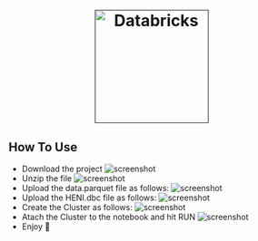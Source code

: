 
<h1 align="center">
  <br>
  <a href=""><img src="https://heni.com/wp-content/uploads/2021/01/HENI-minimal-black@2x-1.png.webp" alt="Databricks" width="200"></a>
  <br>
</h1>

## How To Use

* Download the project 
  ![screenshot](http://hmg.42web.io/download_file.gif)
* Unzip the file
  ![screenshot](https://raw.githubusercontent.com/amitmerchant1990/electron-markdownify/master/app/img/markdownify.gif)
* Upload the data.parquet file as follows:
  ![screenshot](https://raw.githubusercontent.com/amitmerchant1990/electron-markdownify/master/app/img/markdownify.gif)
* Upload the HENI.dbc file as follows:
  ![screenshot](https://raw.githubusercontent.com/amitmerchant1990/electron-markdownify/master/app/img/markdownify.gif)
* Create the Cluster as follows:
  ![screenshot](https://raw.githubusercontent.com/amitmerchant1990/electron-markdownify/master/app/img/markdownify.gif)
* Atach the Cluster to the notebook and hit RUN
  ![screenshot](https://raw.githubusercontent.com/amitmerchant1990/electron-markdownify/master/app/img/markdownify.gif)
* Enjoy :tada:
